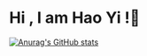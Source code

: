 # Hi , I am Hao Yi !👋

[![Anurag's GitHub stats](https://github-readme-stats.vercel.app/api?username=hloh42)](https://github.com/hloh42/github-readme-stats)
<!--
**hloh42/hloh42** is a ✨ _special_ ✨ repository because its `README.md` (this file) appears on your GitHub profile.

Here are some ideas to get you started:

- 🔭 I’m currently working on ...
- 🌱 I’m currently learning ...
- 👯 I’m looking to collaborate on ...
- 🤔 I’m looking for help with ...
- 💬 Ask me about ...
- 📫 How to reach me: ...
- 😄 Pronouns: ...
- ⚡ Fun fact: ...
-->
